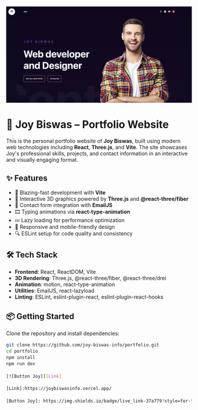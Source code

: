 [<img src='https://github.com/joy-biswas-info/portfolio/blob/main/public/pr1.png' alt='Joy Biswas'>](https://github.com/joy-biswas-info/)
<br>

# 🎨 Joy Biswas – Portfolio Website

This is the personal portfolio website of **Joy Biswas**, built using modern web technologies
including **React**, **Three.js**, and **Vite**. The site showcases Joy's professional skills,
projects, and contact information in an interactive and visually engaging format.

## ✨ Features

- 🚀 Blazing-fast development with **Vite**
- 🧠 Interactive 3D graphics powered by **Three.js** and **@react-three/fiber**
- 💌 Contact form integration with **EmailJS**
- 🎞️ Typing animations via **react-type-animation**
- 💤 Lazy loading for performance optimization
- 📱 Responsive and mobile-friendly design
- 🔍 ESLint setup for code quality and consistency

## 🛠️ Tech Stack

- **Frontend**: React, ReactDOM, Vite
- **3D Rendering**: Three.js, @react-three/fiber, @react-three/drei
- **Animation**: motion, react-type-animation
- **Utilities**: EmailJS, react-lazyload
- **Linting**: ESLint, eslint-plugin-react, eslint-plugin-react-hooks

## 📦 Getting Started

Clone the repository and install dependencies:

```bash
git clone https://github.com/joy-biswas-info/portfolio.git
cd portfolio
npm install
npm run dev

[![Button Joy]][Link]

[Link]:https://joybiswasinfo.vercel.app/

[Button Joy]: https://img.shields.io/badge/live_link-37a779?style=for-the-badge
```
